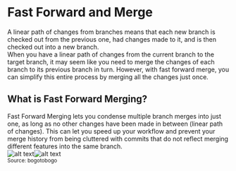 # Fast Forward and Merge  

A linear path of changes from branches means that each new branch is checked out from the previous one, had changes made to it, and is then checked out into a new branch.    
When you have a linear path of changes from the current branch to the target branch, it may seem like you need to merge the changes of each branch to its previous branch in turn. However, with fast forward merge, you can simplify this entire process by merging all the changes just once.
&nbsp;

## What is Fast Forward Merging?
Fast Forward Merging lets you condense multiple branch merges into just one, as long as no other changes have been made in between (linear path of changes). This can let you speed up your workflow and prevent your merge history from being cluttered with commits that do not reflect merging different features into the same branch.  
![alt text](/img/normalMerge.png)![alt text](/img/ffMerge.png)  
<small>Source: bogotobogo</small>
